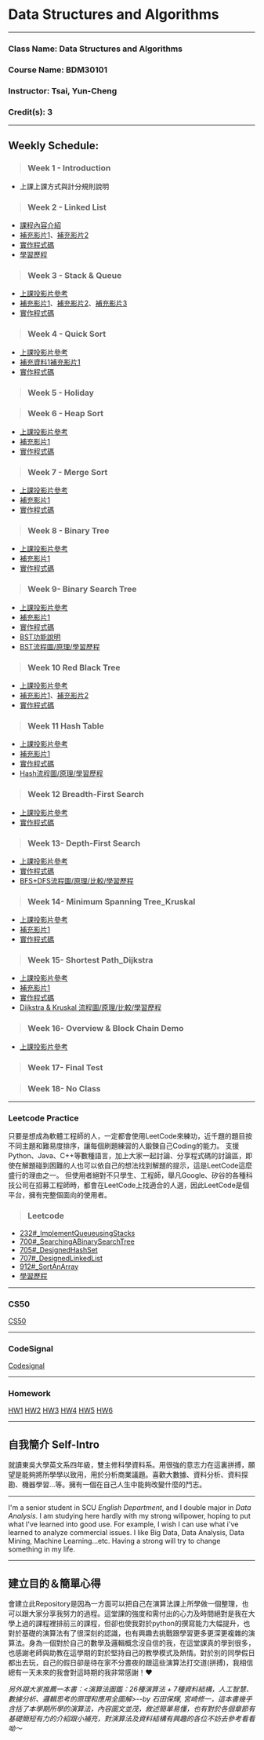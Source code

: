 # Data Structures and Algorithms
---
### Class Name: Data Structures and Algorithms
### Course Name: BDM30101
### Instructor: Tsai, Yun-Cheng
### Credit(s): 3
---
## Weekly Schedule:
> ### Week 1 - Introduction
   - 上課上課方式與計分規則說明
   
> ### Week 2 - Linked List
   - [課程內容介紹](http://isee.scu.edu.tw/mod/url/view.php?id=526056)
   - [補充影片1](https://www.youtube.com/watch?v=VlNSgo4xHWk)、[補充影片2](https://www.youtube.com/watch?v=WwfhLC16bis&feature=emb_title)
   - [實作程式碼](https://github.com/Tingyinlee/Algorithm/blob/master/Leetcode/707%23_DesignLinkedList_05121127.py)
   - [學習歷程]()
   
> ### Week 3 - Stack & Queue
   - [上課投影片參考](https://docs.google.com/presentation/d/e/2PACX-1vQ1hb79im0vqpApCttGnXAFRT8SqH9HQP0b_oyVRCV8SVyiHLkHJjidYGAfxkvq468QMumFIDdTeiB-/pub?start=false&loop=false&delayms=3000&slide=id.p)
   - [補充影片1](https://www.youtube.com/watch?v=BrVZZZkkGGI)、[補充影片2](https://www.youtube.com/watch?v=wjI1WNcIntg)、[補充影片3](https://www.youtube.com/watch?v=XuCbpw6Bj1U)
   - [實作程式碼]()

> ### Week 4 - Quick Sort
   - [上課投影片參考](https://docs.google.com/presentation/d/e/2PACX-1vSqz8sTxT4xyjgiz-htLvZd7FZ_5ZzgKf60pFEoNLU5S77JxrsGJ2vd15CdxlfLtT3g2aizHP-Ebk9b/pub?start=false&loop=false&delayms=3000&slide=id.p)
   - [補充資料1](https://github.com/Alex-CHUN-YU/SortingAlogorithm/wiki/QuickSort)[補充影片1](https://www.youtube.com/watch?v=0Ds3KqYeXzA)
   - [實作程式碼]()
   

> ### Week 5 - Holiday

> ### Week 6 - Heap Sort
   - [上課投影片參考](https://docs.google.com/presentation/d/e/2PACX-1vRAGwnUvg6BcXoML5u9f4gO6YKcz0vXf7bDnPho_S7mG5D0SBR78djt91RKUPMxqNfkVIcu3l5WCXPh/pub?start=false&loop=false&delayms=3000&slide=id.p)
   - [補充影片1](https://www.youtube.com/watch?v=MtQL_ll5KhQ)
   - [實作程式碼](https://github.com/Tingyinlee/Algorithm/blob/master/HW2/heap_sort_05121127.py)
   

> ### Week 7 - Merge Sort
   - [上課投影片參考](https://docs.google.com/presentation/d/e/2PACX-1vToxkEzc1H1RT5MI9G941KQFBC7GO_Efn95wTqXLEdr3LDBSNcQb-M46IOC-_RzZih6IBEwwy3rWQuE/pub?start=false&loop=false&delayms=3000&slide=id.p)
   - [補充影片1](https://www.youtube.com/watch?v=s8kQm8yhZ8U&feature=emb_title)
   - [實作程式碼](https://github.com/Tingyinlee/Algorithm/blob/master/HW2/merge_sort_05121127.py)

> ### Week 8 - Binary Tree
   - [上課投影片參考](https://docs.google.com/presentation/d/e/2PACX-1vSC3P8sGElP48mJTjqT309470SmTFBwJXWsU9hTX2hg5tVpiG4yC703qA7ibPep-Qakmm2Mw_F-ScZh/pub?start=false&loop=false&delayms=3000&slide=id.p)
   - [補充影片1](https://www.youtube.com/watch?v=ikPPdBDZnz4&feature=emb_title)
   - [實作程式碼]()
   
> ### Week 9- Binary Search Tree
   -  [上課投影片參考](https://docs.google.com/presentation/d/e/2PACX-1vQgUh73yvSdxAvMH50DHWJ5lsCX8-daMxtoltU9rYW7xCmqYz2A1wOv0Vcx_F9KO5ZUvZBv3IF1TjGi/pub?start=false&loop=false&delayms=3000&slide=id.p)
   - [補充影片1](https://www.youtube.com/watch?v=7vw2iIdqHlM)
   - [實作程式碼](https://github.com/Tingyinlee/Algorithm/blob/master/HW3/binary_search_tree_05121127.py)
   - [BST功能說明](https://github.com/Tingyinlee/Algorithm/blob/master/HW3/binary_search_tree功能說明.py)
   - [BST流程圖/原理/學習歷程](https://github.com/Tingyinlee/Algorithm/blob/master/HW3/BST%20流程圖_學習歷程_原理.py)

> ### Week 10 Red Black Tree
   -  [上課投影片參考](https://docs.google.com/presentation/d/e/2PACX-1vRxyJRARq0BNuGJq_o2cUHIXBWrRSZrAOyXOSt9qCTSjQtyp8XqFq3VuNn3gCt3sXenOZmWLqIjcyFs/pub?start=false&loop=false&delayms=3000&slide=id.p)
   - [補充影片1](https://www.youtube.com/watch?v=4WjwmHeKa1Q)、[補充影片2](https://www.youtube.com/watch?v=fP1taNiz7ZI&t=866s)
   - [實作程式碼]()

> ### Week 11 Hash Table
   - [上課投影片參考](https://docs.google.com/presentation/d/e/2PACX-1vT1HO9Nl475k2bR0l1x8_Tr4V5Wzx0BEqp9bpmHckvj8kTeJehhYVlOJUDVPhLQm6kjGCJ_sLMSBUw5/pub?start=false&loop=false&delayms=3000&slide=id.p)
   - [補充影片1](https://www.youtube.com/watch?v=aZVNWYSR_sY)
   - [實作程式碼](https://github.com/Tingyinlee/Algorithm/blob/master/HW4/hash_table_05121127.py)
   - [Hash流程圖/原理/學習歷程](https://github.com/Tingyinlee/Algorithm/blob/master/HW4/hash_table_流程圖.原理.學習歷程.md)

> ### Week 12 Breadth-First Search
   - [上課投影片參考](https://docs.google.com/presentation/d/e/2PACX-1vSYJYXUXvGAeTZ5fknxj_-EPm3zxgy4ITdImrXzy63Y-iZgs8uwVNmOaZlnx9fUNzsbo8kphvMTa0c4/pub?start=false&loop=false&delayms=3000&slide=id.p)
   - [實作程式碼](https://github.com/Tingyinlee/Algorithm/blob/master/HW5/BFS_05121127.py)

> ### Week 13- Depth-First Search
   - [上課投影片參考](https://docs.google.com/presentation/d/e/2PACX-1vTma_vOZyE70O23KWw4I4Y78aAaT5fJSTq7Mae912kCwka_u5ZMWPoo14D86-x-57kZPbb6hAGktSW4/pub?start=false&loop=false&delayms=3000&slide=id.p)
   - [實作程式碼](https://github.com/Tingyinlee/Algorithm/blob/master/HW5/BFS_05121127.py)
   - [BFS+DFS流程圖/原理/比較/學習歷程](https://github.com/Tingyinlee/Algorithm/blob/master/HW5/BFS_DFS流程圖&原理&比較&學習歷程.md)

> ### Week 14- Minimum Spanning Tree_Kruskal
   - [上課投影片參考](https://docs.google.com/presentation/d/e/2PACX-1vTorNDEyhYA4ZAt5jEqOmFs2cQiUAYvkTp-R0DOn9B3c1MuUecV-a1wNakFIrJxA6AoUFGzbl3OQBIJ/pub?start=false&loop=false&delayms=3000&slide=id.p)
   - [補充影片1](https://www.youtube.com/watch?v=wuU4DDEUu1w)
   - [實作程式碼](https://github.com/Tingyinlee/Algorithm/blob/master/HW6/Dijkstra_05121127.py)

> ### Week 15- Shortest Path_Dijkstra
   - [上課投影片參考](https://docs.google.com/presentation/d/e/2PACX-1vTgHO5AkHJS6iN6bnnBMMdHv6E4rabnrC0KwyTRfjad8Ab3IQjbnGvZuQOjDC9t7nKqeroiwcuasJrI/pub?start=false&loop=false&delayms=3000&slide=id.p)
   - [補充影片1](https://www.youtube.com/watch?v=0nVYi3o161A&feature=emb_title)
   - [實作程式碼](https://github.com/Tingyinlee/Algorithm/blob/master/HW6/Dijkstra_05121127.py)
   - [Dijkstra & Kruskal 流程圖/原理/比較/學習歷程](https://github.com/Tingyinlee/Algorithm/blob/master/HW6/Dijkstra_Kruskal流程圖%26原理%26程式碼學習歷程.md)

> ### Week 16- Overview & Block Chain Demo
   - [上課投影片參考](https://docs.google.com/presentation/d/e/2PACX-1vSkbZghFr5Y3VG3b-BKCZiLNHyhcMIxFmNDHn-tgWQqH4vaGjulKASn_ex_LLDJwxPIRCacGQnBRYrI/pub?start=false&loop=false&delayms=3000&slide=id.p)


> ### Week 17- Final Test


> ### Week 18- No Class


---
### Leetcode Practice
只要是想成為軟體工程師的人，一定都會使用LeetCode來練功，近千題的題目按不同主題和難易度排序，讓每個刷題練習的人鍛鍊自己Coding的能力。
支援Python、Java、C++等數種語言，加上大家一起討論、分享程式碼的討論區，即使在解題碰到困難的人也可以依自己的想法找到解題的提示，這是LeetCode這麼盛行的理由之一。
但使用者絕對不只學生、工程師，舉凡Google、矽谷的各種科技公司在招募工程師時，都會在LeetCode上找適合的人選，因此LeetCode是個平台，擁有完整個面向的使用者。

> ### Leetcode
- [232#_ImplementQueueusingStacks]()
- [700#_SearchingABinarySearchTree]()
- [705#_DesignedHashSet]()
- [707#_DesignedLinkedList](https://github.com/Tingyinlee/Algorithm/blob/master/Leetcode/707%23_DesignLinkedList_05121127.py)
- [912#_SortAnArray]()
- [學習歷程]()

---
### CS50

[CS50](https://github.com/Tingyinlee/Algorithm/blob/master/CS50/README.md)

---
### CodeSignal

[Codesignal](https://github.com/Tingyinlee/Algorithm/tree/master/Codesignal)

---
### Homework

[HW1](https://github.com/Tingyinlee/Algorithm/tree/master/HW1)
[HW2](https://github.com/Tingyinlee/Algorithm/tree/master/HW2)
[HW3](https://github.com/Tingyinlee/Algorithm/tree/master/HW3)
[HW4](https://github.com/Tingyinlee/Algorithm/tree/master/HW4)
[HW5](https://github.com/Tingyinlee/Algorithm/tree/master/HW5)
[HW6](https://github.com/Tingyinlee/Algorithm/tree/master/HW6)

---
## 自我簡介 Self-Intro 

就讀東吳大學英文系四年級，雙主修科學資料系。用很強的意志力在這裏拼搏，願望是能夠將所學學以致用，用於分析商業議題。喜歡大數據、資料分析、資料探勘、機器學習...等。擁有一個在自己人生中能夠改變什麼的鬥志。

---
I'm a senior student in SCU *English Department*, and I double major in *Data Analysis*. I am studying here hardly with my strong willpower, hoping to put what I've learned into good use. For example, I wish I can use what i've learned to analyze commercial issues. I like Big Data, Data Analysis, Data Mining, Machine Learning...etc. Having a strong will try to change something in my life.

---
## 建立目的＆簡單心得

會建立此Repository是因為一方面可以把自己在演算法課上所學做一個整理，也可以跟大家分享我努力的過程。這堂課的強度和需付出的心力及時間絕對是我在大學上過的課程裡排前三的課程，但卻也使我對於python的撰寫能力大幅提升，也對於基礎的演算法有了很深刻的認識，也有興趣去挑戰跟學習更多更深更複雜的演算法。身為一個對於自己的數學及邏輯概念沒自信的我，在這堂課真的學到很多，也感謝老師與助教在這學期的對於堅持自己的教學模式及熱情。對於別的同學假日都出去玩，自己的假日卻是待在家不分晝夜的跟這些演算法打交道(拼搏)，我相信總有一天未來的我會對這時期的我非常感謝！❤️

*另外跟大家推薦一本書：<演算法圖鑑：26種演算法 + 7種資料結構，人工智慧、數據分析、邏輯思考的原理和應用全圖解>--by  石田保輝, 宮崎修一，這本書幾乎含括了本學期所學的演算法，內容圖文並茂，敘述簡單易懂，也有對於各個章節有基礎簡短有力的介紹跟小補充，對演算法及資料結構有興趣的各位不妨去參考看看呦～*
